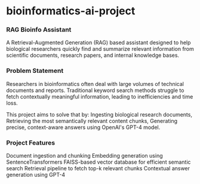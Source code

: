 # bioinformatics-ai-project
### RAG Bioinfo Assistant
A Retrieval-Augmented Generation (RAG) based assistant designed to help biological researchers quickly find and summarize relevant information 
from scientific documents, research papers, and internal knowledge bases.

###  Problem Statement
Researchers in bioinformatics often deal with large volumes of technical documents and reports.
Traditional keyword search methods struggle to fetch contextually meaningful information, leading to inefficiencies and time loss.

This project aims to solve that by:
Ingesting biological research documents,
Retrieving the most semantically relevant content chunks,
Generating precise, context-aware answers using OpenAI's GPT-4 model.

### Project Features
Document ingestion and chunking
Embedding generation using SentenceTransformers
FAISS-based vector database for efficient semantic search
Retrieval pipeline to fetch top-k relevant chunks
Contextual answer generation using GPT-4

